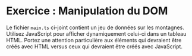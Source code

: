 # Exercice : Manipulation du DOM

Le fichier `main.ts` ci-joint contient un jeu de données sur les
montagnes. Utilisez JavaScript pour afficher dynamiquement celui-ci dans
un tableau HTML. Portez une attention particulière aux éléments qui
devraient être créés avec HTML versus ceux qui devraient être créés avec
JavaScript.

